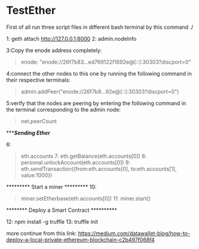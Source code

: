 # TestEther
First of all run three script files in different bash terminal by this command ./

1:
geth attach http://127.0.0.1:8000
2:
admin.nodeInfo

3:Copy the enode address completely:

>enode: "enode://26f7b83...ed769122f1692e@[::]:30303?discport=0"

4:connect the other nodes to this one by running the following command in their respective terminals:

> admin.addPeer("enode://26f7b8...92e@[::]:30303?discport=0")

5:verify that the nodes are peering by entering the following command in the terminal corresponding to the admin node:

> net.peerCount

**************Sending Ether***********

6:
> eth.accounts
7:
> eth.getBalance(eth.accounts[0])
8:
> personal.unlockAccount(eth.accounts[0])
9:
> eth.sendTransaction({from:eth.accounts[0], to:eth.accounts[1], value:1000})


********* Start a miner *********
10:
> miner.setEtherbase(eth.accounts[0])
11:
> miner.start()

******** Deploy a Smart Contract **********

12:
 npm install -g truffle
13:
 truffle init

more continue from this link:
https://medium.com/datawallet-blog/how-to-deploy-a-local-private-ethereum-blockchain-c2b497f068f4
